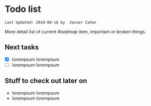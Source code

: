 # Todo list 
```Last Updated: 2018-08-16 by  Javier Cañon```

More detail list of current *Roadmap* item, important or broken things. 

## Next tasks

- [x] lorempsum lorempsum
- [ ] lorempsum lorempsum

## Stuff to check out later on

* lorempsum lorempsum
* lorempsum lorempsum